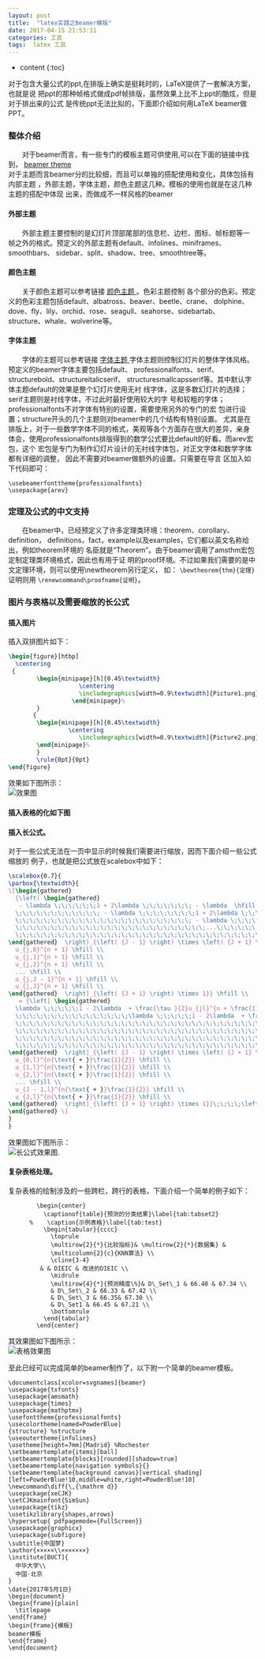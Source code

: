 ```yaml
---
layout: post
title:  "latex实践之Beamer模板"
date: 2017-04-15 21:53:11
categories: 工具
tags:  latex 工具
---
```

* content
{:toc}  
  
对于包含大量公式的ppt,在排版上确实是挺耗时的，LaTeX提供了一套解决方案，也就是说
把ppt的那种帧格式做成pdf帧排版，虽然效果上比不上ppt的酷炫，但是对于排出来的公式
是传统ppt无法比拟的，下面即介绍如何用LaTeX beamer做PPT。  





### 整体介绍

&emsp;&emsp;对于beamer而言，有一些专门的模板主题可供使用,可以在下面的链接中找到，  [beamer
theme](http://deic.uab.es/~iblanes/beamer_gallery/index_by_theme.html)  
对于主题而言beamer分的比较细，而且可以单独的搭配使用和变化，具体包括有内部主题
，外部主题，字体主题，颜色主题这几种。模板的使用也就是在这几种主题的搭配中体现
出来，而做成不一样风格的beamer

#### 外部主题
&emsp;&emsp;外部主题主要控制的是幻灯片顶部尾部的信息栏、边栏、图标、帧标题等一
帧之外的格式。预定义的外部主题有default、infolines、miniframes、smoothbars、
sidebar、split、shadow、tree、smoothtree等。

#### 颜色主题
&emsp;&emsp;关于颜色主题可以参考链接 [颜色主题
](http://deic.uab.es/~iblanes/beamer_gallery/index_by_color.html)。色彩主题控制
各个部分的色彩。预定义的色彩主题包括default、albatross、beaver、beetle、crane、
dolphine、dove、fly、lily、orchid、rose、seagull、seahorse、sidebartab、
structure、whale、wolverine等。

#### 字体主题

&emsp;&emsp;字体的主题可以参考链接 [字体主题
](http://deic.uab.es/~iblanes/beamer_gallery/index_by_font.html)
字体主题则控制幻灯片的整体字体风格。预定义的beamer字体主要包括default、
  professionalfonts、serif、structurebold、structureitalicserif、
  structuresmallcapsserif等。其中默认字体主题default的效果是整个幻灯片使用无衬
  线字体，这是多数幻灯片的选择；serif主题则是衬线字体，不过此时最好使用较大的字
  号和较粗的字体；professionalfonts不对字体有特别的设置，需要使用另外的专门的宏
包进行设置；structure开头的几个主题则对beamer中的几个结构有特别设置。
尤其是在排版上，对于一些数学字体不同的格式，美观等各个方面存在很大的差异，亲身
体会，使用professionalfonts排版得到的数学公式要比default的好看。而arev宏包，这个
宏包是专门为制作幻灯片设计的无衬线字体包，对正文字体和数学字体都有详细的调整，
因此不需要对beamer做额外的设置。只需要在导言
区加入如下代码即可：  
```language
\usebeamerfonttheme{professionalfonts}  
\usepackage{arev}
```
### 定理及公式的中文支持

&emsp;&emsp;在beamer中，已经预定义了许多定理类环境：theorem、corollary、definition，
definitions，fact，example以及examples，它们都以英文名称给出，例如theorem环境的
名臣就是“Theorem”。由于beamer调用了amsthm宏包定制定理类环境格式，因此也有用于证
明的proof环境。不过如果我们需要的是中文定理环境，则可以使用\newtheorem另行定义，
如： `\bewtheorem{thm}{定理}` 证明则用 `\renewcommand\proofname{证明}`。

### 图片与表格以及需要缩放的长公式

#### 插入图片

插入双排图片如下：
```latex
\begin{figure}[htbp]
  \centering
 {
        \begin{minipage}[h]{0.45\textwidth}
                    \centering
                    \includegraphics[width=0.9\textwidth]{Picture1.png}
                  \end{minipage}%
        }
       {
        \begin{minipage}[h]{0.45\textwidth}
                 \centering
                    \includegraphics[width=0.9\textwidth]{Picture2.png}
        \end{minipage}%
        }
        \rule{0pt}{0pt}
\end{figure}

```
效果如下图所示：  
![效果图](http://oqaij4yei.bkt.clouddn.com/2017_06_04_LaTeX_beamer_first.png "opt title")

#### 插入表格的化如下图

#### 插入长公式。
对于一些公式无法在一页中显示的时候我们需要进行缩放，因而下面介绍一些公式缩放的
例子，也就是把公式放在scalebox中如下：  
```latex
\scalebox{0.7}{
\parbox{\textwidth}{
\[\begin{gathered}
  {\left( \begin{gathered}
   - \lambda \;\;\;\;\;\;1 + 2\lambda \;\;\;\;\;\;\; - \lambda  \hfill \\
  \;\;\;\;\;\;\;\;\;\;\;\; - \lambda \;\;\;\;\;\;\;\;1 + 2\lambda \;\;\;\;\;\;\; - \lambda \;\;\;\; \hfill \\
  \;\;\;\;\;\;\;\;\;\;\;\;\;\;\;\;\;\;\;\;\;\;\;\;\; - \lambda \;\;\;\;\;\;1 + 2\lambda \;\;\;\;\;\;\; - \lambda  \hfill \\
  \;\;\;\;\;\;\;\;\;\;\;\;\;\;\;\;\;\;\;\;\;\;\;\;\;\;\;...\;\;\;\;\;\;\;\;.... \hfill \\
  \;\;\;\;\;\;\;\;\;\;\;\;\;\;\;\;\;\;\;\;\;\;\;\;\;\;\;\;\;\;\;\;\;\;\;\;\;\;\;\; - \lambda \;\;\;\;\;\;1 + 2\lambda \;\;\;\;\;\;\; - \lambda \; \hfill \\
\end{gathered}  \right)_{\left( {J - 1} \right) \times \left( {J + 1} \right)}}{\left[ \begin{gathered}
  u_{j,0}^{n + 1} \hfill \\
  u_{j,1}^{n + 1} \hfill \\
  u_{j,2}^{n + 1} \hfill \\
  ... \hfill \\
  u_{j,J - 1}^{n + 1} \hfill \\
  u_{j,J}^{n + 1} \hfill \\
\end{gathered}  \right]_{\left( {J + 1} \right) \times 1}} \hfill \\
   = {\left[ \begin{gathered}
  \lambda \;\;\;\;\;1 - 2\lambda  + \frac{\tau }{2}u_{jl}^{n + \frac{1}{2}}\left( {1 - C} \right)\;\;\;\;\;\lambda  \hfill \\
  \;\;\;\;\;\;\;\;\;\;\;\;\;\;\;\;\lambda \;\;\;\;\;1 - 2\lambda  + \frac{\tau }{2}u_{jl}^{n + \frac{1}{2}}\left( {1 - C} \right)\;\;\;\;\;\lambda  \hfill \\
  \;\;\;\;\;\;\;\;\;\;\;\;\;\;\;\;\;\;\;\;\;\;\;\;\;\;\;\;\;\;\;\;\;\;\lambda \;\;\;\;\;1 - 2\lambda  + \frac{\tau }{2}u_{jl}^{n + \frac{1}{2}}\left( {1 - C} \right)\;\;\;\;\;\lambda  \hfill \\
  \;\;\;\;\;\;\;\;\;\;\;\;\;\;\;\;\;\;\;\;\;\;\;\;\;\;\;\;\;\;\;\;\;\;\;\;\;\;\;...\;\;\;\;\;\;...\;\;\;\;\;\;\;\;\;\;\;\;\;\;\;\;\;\;\;\;\;\;\;\;\;\;\;\; \hfill \\
  \;\;\;\;\;\;\;\;\;\;\;\;\;\;\;\;\;\;\;\;\;\;\;\;\;\;\;\;\;\;\;\;\;\;\;\;\;\;\;\;\;\;\;\;\;\;\;\;\;\;\;\lambda \;\;\;\;\;1 - 2\lambda  + \frac{\tau }{2}u_{jl}^{n + \frac{1}{2}}\left( {1 - C} \right)\;\;\;\;\;\lambda  \hfill \\
  \;\;\;\;\;\;\;\;\;\;\;\;\;\;\;\;\;\;\;\;\;\;\;\;\;\;\;\;\;\;\;\;\;\;\;\;\;\;\;\;\;\;\;\;\;\;\;\;\;\;\;\;\;\;\;\;\;\;\;\;\;\;\;\;\;\;\;\;\;\lambda \;\;\;\;\;1 - 2\lambda  + \frac{\tau }{2}u_{jl}^{n + \frac{1}{2}}\left( {1 - C} \right)\;\;\;\;\;\lambda  \hfill \\
\end{gathered}  \right]_{\left( {J - 1} \right) \times \left( {J + 1} \right)}}{\left[ \begin{gathered}
  u_{0,l}^{n{\text{ + }}\frac{1}{2}} \hfill \\
  u_{1,l}^{n{\text{ + }}\frac{1}{2}} \hfill \\
  u_{2,l}^{n{\text{ + }}\frac{1}{2}} \hfill \\
  ... \hfill \\
  u_{J - 1,l}^{n{\text{ + }}\frac{1}{2}} \hfill \\
  u_{J,l}^{n{\text{ + }}\frac{1}{2}} \hfill \\
\end{gathered}  \right]_{\left( {J + 1} \right) \times 1}}\;\;\;\;\left( {10} \right) \hfill \\
\end{gathered} \]
}
}
```
效果图如下图所示：  
![长公式效果图
](http://oqaij4yei.bkt.clouddn.com/2017_06_04_LaTeX_beamer_second.png "opt title").

#### 复杂表格处理。
复杂表格的绘制涉及的一些跨栏，跨行的表格，下面介绍一个简单的例子如下：  
```language
        \begin{center}
          \captionof{table}{预测的分类结果}\label{tab:tabset2}
      %    \caption{示例表格}\label{tab:test}
          \begin{tabular}{cccc}
            \toprule
            \multirow{2}{*}{比较指标}& \multirow{2}{*}{数据集} &
            \multicolumn{2}{c}{KNN算法} \\
            \cline{3-4}
         & & DIEIC & 改进的DIEIC \\
            \midrule
            \multirow{4}{*}{预测精度\%}& D\_Set\_1 & 66.48 & 67.34 \\
            & D\_Set\_2 & 66.33 & 67.42 \\
            & D\_Set\_3 & 66.35& 67.30 \\
            & D\_Set1 & 66.45 & 67.21 \\
            \bottomrule
          \end{tabular}
        \end{center}
```

其效果图如下图所示：  
![表格效果图](http://oqaij4yei.bkt.clouddn.com/2017_06_04_LaTeX_beamer_third.png "表格")  

至此已经可以完成简单的beamer制作了，以下附一个简单的beamer模板。
```language
\documentclass[xcolor=svgnames]{beamer}
\usepackage{txfonts}
\usepackage{amsmath}
\usepackage{times}
\usepackage{mathptmx}
\usefonttheme{professionalfonts}
\usecolortheme[named=PowderBlue]
{structure} %structure
\useoutertheme{infolines}
\usetheme[height=7mm]{Madrid} %Rochester
\setbeamertemplate{items}[ball]
\setbeamertemplate{blocks}[rounded][shadow=true]
\setbeamertemplate{navigation symbols}{}
\setbeamertemplate{background canvas}[vertical shading][left=PowderBlue!10,middle=white,right=PowderBlue!10]
\newcommand\diff{\,{\mathrm d}}
\usepackage{xeCJK}
\setCJKmainfont{SimSun}
\usepackage{tikz}
\usetikzlibrary{shapes,arrows}
\hypersetup{ pdfpagemode={FullScreen}}
\usepackage{graphicx}
\usepackage{subfigure}
\subtitle{中国梦}
\author{×××××\\×××××××}
\institute[BUCT]{
  中华大学\\
  中国·北京
}
\date{2017年5月1日}
\begin{document}
\begin{frame}[plain]
  \titlepage
\end{frame}
\begin{frame}{模板}
beamer模板
\end{frame}
\end{document}
```
